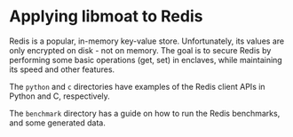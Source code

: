 # Applying libmoat to Redis

Redis is a popular, in-memory key-value store. Unfortunately, its values are
only encrypted on disk - not on memory. The goal is to secure Redis by
performing some basic operations (get, set) in enclaves, while maintaining its
speed and other features.

The `python` and `c` directories have examples of the Redis client APIs in
Python and C, respectively.

The `benchmark` directory has a guide on how to run the Redis benchmarks, and
some generated data.

